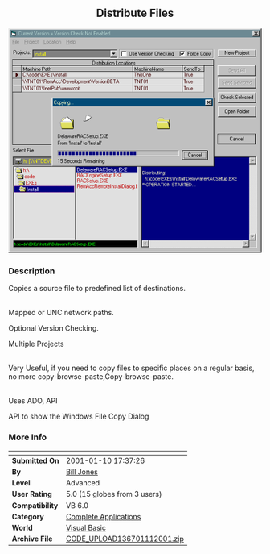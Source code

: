 ﻿<div align="center">

## Distribute Files

<img src="PIC20011101634378148.gif">
</div>

### Description

Copies a source file to predefined list of destinations. <br><BR>

Mapped or UNC network paths. <br>

Optional Version Checking. <br>

Multiple Projects <br><BR>

Very Useful, if you need to copy files to specific places on a regular basis, no more copy-browse-paste,Copy-browse-paste. <br><BR>

Uses ADO, API <br>

API to show the Windows File Copy Dialog
 
### More Info
 


<span>             |<span>
---                |---
**Submitted On**   |2001-01-10 17:37:26
**By**             |[Bill Jones](https://github.com/Planet-Source-Code/PSCIndex/blob/master/ByAuthor/bill-jones.md)
**Level**          |Advanced
**User Rating**    |5.0 (15 globes from 3 users)
**Compatibility**  |VB 6\.0
**Category**       |[Complete Applications](https://github.com/Planet-Source-Code/PSCIndex/blob/master/ByCategory/complete-applications__1-27.md)
**World**          |[Visual Basic](https://github.com/Planet-Source-Code/PSCIndex/blob/master/ByWorld/visual-basic.md)
**Archive File**   |[CODE\_UPLOAD136701112001\.zip](https://github.com/Planet-Source-Code/bill-jones-distribute-files__1-14319/archive/master.zip)









